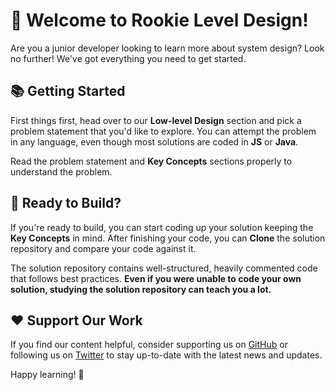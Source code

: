 # 👋 Welcome to Rookie Level Design!

Are you a junior developer looking to learn more about system design? Look no further! We've got everything you need to get started.

## 📚 Getting Started

First things first, head over to our **Low-level Design** section and pick a problem statement that you'd like to explore. You can attempt the problem in any language, even though most solutions are coded in **JS** or **Java**.

Read the problem statement and **Key Concepts** sections properly to understand the problem. 

## 🚀 Ready to Build?

If you're ready to build, you can start coding up your solution keeping the **Key Concepts** in mind. After finishing your code, you can **Clone** the solution repository and compare your code against it. 

The solution repository contains well-structured, heavily commented code that follows best practices. **Even if you were unable to code your own solution, studying the solution repository can teach you a lot.**

## ❤️ Support Our Work

If you find our content helpful, consider supporting us on [GitHub](https://github.com/siddhantchimankar) or following us on [Twitter](https://twitter.com/siddhantapricot) to stay up-to-date with the latest news and updates.

Happy learning! 🎉
